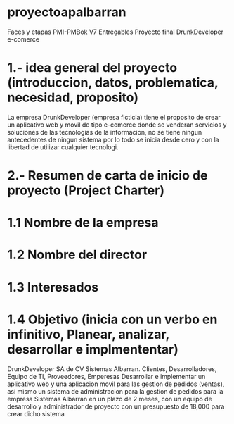 # proyectoapalbarran
Faces y etapas PMI-PMBok V7 Entregables Proyecto final DrunkDeveloper e-comerce
# 1.- idea general del proyecto (introduccion, datos, problematica, necesidad, proposito)
La empresa DrunkDeveloper (empresa ficticia) tiene el proposito de crear un aplicativo web y movil de tipo e-comerce donde se venderan servicios y soluciones de las tecnologias de la informacion, no se tiene ningun antecedentes de ningun sistema  por lo todo se inicia desde cero y con la libertad de utilizar cualquier tecnologi. 
# 2.- Resumen de carta de inicio de proyecto (Project Charter)
# 1.1 Nombre de la empresa
# 1.2 Nombre del director
# 1.3 Interesados
# 1.4 Objetivo (inicia con un verbo en infinitivo, Planear, analizar, desarrollar e implmententar)
DrunkDeveloper SA de CV Sistemas Albarran.
Clientes, Desarrolladores, Equipo de TI, Proveedores, Emperesas
Desarrollar e implementar un aplicativo web y una aplicacion movil para las gestion de pedidos (ventas), asi mismo un sistema de administracion para la gestion de pedidos para la empresa Sistemas Albarran en un plazo de 2 meses, con un equipo de desarrollo y administrador de proyecto con un presupuesto de 18,000 para crear dicho sistema
